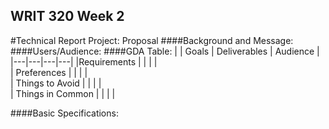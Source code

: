 ## WRIT 320 Week 2
#Technical Report Project: Proposal
####Background and Message:
####Users/Audience:
####GDA Table:
|   | Goals  | Deliverables | Audience  |   
|---|---|---|---|
|Requirements   |   |   |   |   
| Preferences  |   |   |   |   
|  Things to Avoid |   |   |   |   
| Things in Common |   |   |   |

####Basic Specifications:
